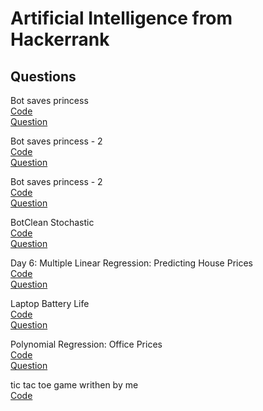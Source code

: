 #  Artificial Intelligence from Hackerrank

## Questions

Bot saves princess <br /> [Code](https://github.com/AhmetHamzaEmra/AI_Hackerrank/blob/master/Bot%20saves%20princess.py)<br />[Question](https://www.hackerrank.com/challenges/saveprincess)


Bot saves princess - 2 <br /> [Code](https://github.com/AhmetHamzaEmra/AI_Hackerrank/blob/master/Bot%20saves%20princess%20-%202.py)<br />[Question](https://www.hackerrank.com/challenges/saveprincess2)

Bot saves princess - 2 <br /> [Code](https://github.com/AhmetHamzaEmra/AI_Hackerrank/blob/master/BotClean.py)<br />[Question](https://www.hackerrank.com/challenges/botclean)


BotClean Stochastic <br /> [Code](https://github.com/AhmetHamzaEmra/AI_Hackerrank/blob/master/BotClean%20Stochastic.py)<br />[Question](https://www.hackerrank.com/challenges/botcleanr)


Day 6: Multiple Linear Regression: Predicting House Prices <br /> [Code](https://github.com/AhmetHamzaEmra/AI_Hackerrank/blob/master/Day%206%20Multiple%20Linear%20Regression%20Predicting%20House%20Prices.py)<br />[Question](https://www.hackerrank.com/challenges/predicting-house-prices)


Laptop Battery Life <br /> [Code](https://github.com/AhmetHamzaEmra/AI_Hackerrank/blob/master/Laptop%20Battery%20Life.py)<br />[Question](https://www.hackerrank.com/challenges/battery)


Polynomial Regression: Office Prices <br /> [Code](https://github.com/AhmetHamzaEmra/AI_Hackerrank/blob/master/Polynomial%20Regression%20Office%20Prices.py)<br />[Question](https://www.hackerrank.com/challenges/predicting-office-space-price)


tic tac toe game writhen by me <br />  [Code](https://github.com/AhmetHamzaEmra/AI_Hackerrank/blob/master/xoxgame.py)
